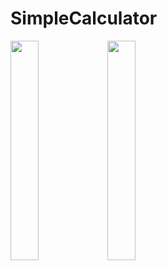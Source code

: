 # SimpleCalculator

<img src="https://user-images.githubusercontent.com/66569043/243157771-06b67100-3e4c-4851-b3d6-7c77ba573dea.gif" width="30%" height="30%"/>

<img src="https://user-images.githubusercontent.com/66569043/243154272-97ef415d-fcb4-40d1-a113-a781c8544bb2.jpg" width="30%" height="30%">

